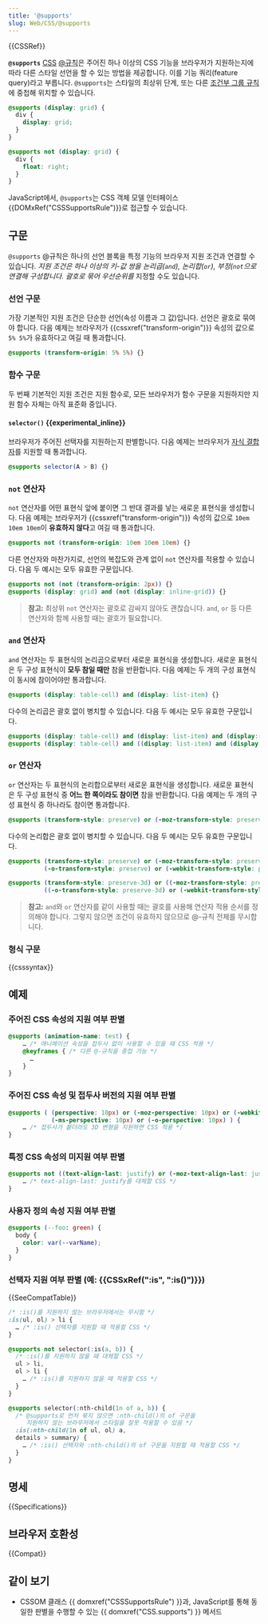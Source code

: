 ```yaml
---
title: '@supports'
slug: Web/CSS/@supports
---
```

{{CSSRef}}

**`@supports`** [CSS](/ko/docs/Web/CSS) [@규칙](/ko/docs/Web/CSS/At-rule)은 주어진 하나 이상의 CSS 기능을 브라우저가 지원하는지에 따라 다른 스타일 선언을 할 수 있는 방법을 제공합니다. 이를 기능 쿼리(feature query)라고 부릅니다. `@supports`는 스타일의 최상위 단계, 또는 다른 [조건부 그룹 규칙](/ko/docs/Web/CSS/At-rule#조건부_그룹_규칙)에 중첩해 위치할 수 있습니다.

```css
@supports (display: grid) {
  div {
    display: grid;
  }
}
```

```css
@supports not (display: grid) {
  div {
    float: right;
  }
}
```

JavaScript에서, `@supports`는 CSS 객체 모델 인터페이스 {{DOMxRef("CSSSupportsRule")}}로 접근할 수 있습니다.

## 구문

`@supports` @규칙은 하나의 선언 블록을 특정 기능의 브라우저 지원 조건과 연결할 수 있습니다. _지원 조건은 하나 이상의 키-값 쌍을 논리곱(`and`), 논리합(`or`), 부정(`not`으로 연결해 구성합니다. 괄호로 묶어 우선순위를_ 지정할 수도 있습니다.

### 선언 구문

가장 기본적인 지원 조건은 단순한 선언(속성 이름과 그 값)입니다. 선언은 괄호로 묶여야 합니다. 다음 예제는 브라우저가 {{cssxref("transform-origin")}} 속성의 값으로 `5% 5%`가 유효하다고 여길 때 통과합니다.

```css
@supports (transform-origin: 5% 5%) {}
```

### 함수 구문

두 번째 기본적인 지원 조건은 지원 함수로, 모든 브라우저가 함수 구문을 지원하지만 지원 함수 자체는 아직 표준화 중입니다.

#### `selector()` {{experimental_inline}}

브라우저가 주어진 선택자를 지원하는지 판별합니다. 다음 예제는 브라우저가 [자식 결합자](/ko/docs/Web/CSS/Child_combinator)를 지원할 때 통과합니다.

```css
@supports selector(A > B) {}
```

### `not` 연산자

`not` 연산자를 어떤 표현식 앞에 붙이면 그 반대 결과를 낳는 새로운 표현식을 생성합니다. 다음 예제는 브라우저가 {{cssxref("transform-origin")}} 속성의 값으로 `10em 10em 10em`이 **유효하지 않다**고 여길 때 통과합니다.

```css
@supports not (transform-origin: 10em 10em 10em) {}
```

다른 연산자와 마찬가지로, 선언의 복잡도와 관계 없이 `not` 연산자를 적용할 수 있습니다. 다음 두 예시는 모두 유효한 구문입니다.

```css
@supports not (not (transform-origin: 2px)) {}
@supports (display: grid) and (not (display: inline-grid)) {}
```

> **참고:** 최상위 `not` 연산자는 괄호로 감싸지 않아도 괜찮습니다. `and`, `or` 등 다른 연산자와 함께 사용할 때는 괄호가 필요합니다.

### `and` 연산자

`and` 연산자는 두 표현식의 논리곱으로부터 새로운 표현식을 생성합니다. 새로운 표현식은 두 구성 표현식이 **모두 참일 때만** 참을 반환합니다. 다음 예제는 두 개의 구성 표현식이 동시에 참이어야만 통과합니다.

```css
@supports (display: table-cell) and (display: list-item) {}
```

다수의 논리곱은 괄호 없이 병치할 수 있습니다. 다음 두 예시는 모두 유효한 구문입니다.

```css
@supports (display: table-cell) and (display: list-item) and (display:run-in) {}
@supports (display: table-cell) and ((display: list-item) and (display:run-in)) {}
```

### `or` 연산자

`or` 연산자는 두 표현식의 논리합으로부터 새로운 표현식을 생성합니다. 새로운 표현식은 두 구성 표현식 중 **어느 한 쪽이라도 참이면** 참을 반환합니다. 다음 예제는 두 개의 구성 표현식 중 하나라도 참이면 통과합니다.

```css
@supports (transform-style: preserve) or (-moz-transform-style: preserve) {}
```

다수의 논리합은 괄호 없이 병치할 수 있습니다. 다음 두 예시는 모두 유효한 구문입니다.

```css
@supports (transform-style: preserve) or (-moz-transform-style: preserve) or
          (-o-transform-style: preserve) or (-webkit-transform-style: preserve) {}

@supports (transform-style: preserve-3d) or ((-moz-transform-style: preserve-3d) or
          ((-o-transform-style: preserve-3d) or (-webkit-transform-style: preserve-3d))) {}
```

> **참고:** `and`와 `or` 연산자를 같이 사용할 때는 괄호를 사용해 연산자 적용 순서를 정의해야 합니다. 그렇지 않으면 조건이 유효하지 않으므로 @-규칙 전체를 무시합니다.

### 형식 구문

{{csssyntax}}

## 예제

### 주어진 CSS 속성의 지원 여부 판별

```css
@supports (animation-name: test) {
    … /* 애니메이션 속성을 접두사 없이 사용할 수 있을 때 CSS 적용 */
    @keyframes { /* 다른 @-규칙을 중첩 가능 */
      …
    }
}
```

### 주어진 CSS 속성 및 접두사 버전의 지원 여부 판별

```css
@supports ( (perspective: 10px) or (-moz-perspective: 10px) or (-webkit-perspective: 10px) or
            (-ms-perspective: 10px) or (-o-perspective: 10px) ) {
    … /* 접두사가 붙더라도 3D 변형을 지원하면 CSS 적용 */
}
```

### 특정 CSS 속성의 미지원 여부 판별

```css
@supports not ((text-align-last: justify) or (-moz-text-align-last: justify) ){
    … /* text-align-last: justify를 대체할 CSS */
}
```

### 사용자 정의 속성 지원 여부 판별

```css
@supports (--foo: green) {
  body {
    color: var(--varName);
  }
}
```

### 선택자 지원 여부 판별 (예: {{CSSxRef(":is", ":is()")}})

{{SeeCompatTable}}

```css
/* :is()를 지원하지 않는 브라우저에서는 무시함 */
:is(ul, ol) > li {
  … /* :is() 선택자를 지원할 때 적용할 CSS */
}

@supports not selector(:is(a, b)) {
  /* :is()를 지원하지 않을 때 대체할 CSS */
  ul > li,
  ol > li {
    … /* :is()를 지원하지 않을 때 적용할 CSS */
  }
}

@supports selector(:nth-child(1n of a, b)) {
  /* @supports로 먼저 묶지 않으면 :nth-child()의 of 구문을
     지원하지 않는 브라우저에서 스타일을 잘못 적용할 수 있음 */
  :is(:nth-child(1n of ul, ol) a,
  details > summary) {
    … /* :is() 선택자와 :nth-child()의 of 구문을 지원할 때 적용할 CSS */
  }
}
```

## 명세

{{Specifications}}

## 브라우저 호환성

{{Compat}}

## 같이 보기

- CSSOM 클래스 {{ domxref("CSSSupportsRule") }}과, JavaScript를 통해 동일한 판별을 수행할 수 있는 {{ domxref("CSS.supports") }} 메서드

